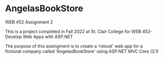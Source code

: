 # AngelasBookStore
WEB 452 Assignment 2

This is a project completed in Fall 2022 at St. Clair College for WEB 452- Develop Web Apps with ASP.NET

The purpose of this assingment is to create a 'robust' web app for a fictional company called 'AngelasBookStore' using ASP.NET MVC Core (3.1)
